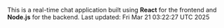 This is a real-time chat application built using **React** for the frontend and **Node.js** for the backend.
Last updated: Fri Mar 21 03:22:27 UTC 2025
